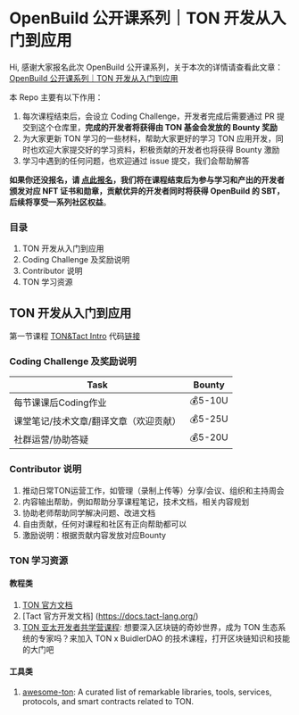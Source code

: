 # OpenBuild 公开课系列｜TON 开发从入门到应用

Hi, 感谢大家报名此次 OpenBuild 公开课系列，关于本次的详情请查看此文章：[OpenBuild 公开课系列｜TON 开发从入门到应用](https://mp.weixin.qq.com/s?__biz=MzU4Mjk1MTI2NA==&mid=2247489282&idx=1&sn=1691dd397a26272f0319279894aa06b2&chksm=fdb1df0dcac6561bd459482fc68dbfdc25ef02ac36f609b59b5500e4583175019faca83a7b23#rd)

本 Repo 主要有以下作用：

1. 每次课程结束后，会设立 Coding Challenge，开发者完成后需要通过 PR 提交到这个仓库里，**完成的开发者将获得由 TON 基金会发放的 Bounty 奖励**
2. 为大家更新 TON 学习的一些材料，帮助大家更好的学习 TON 应用开发，同时也欢迎大家提交好的学习资料，积极贡献的开发者也将获得 Bounty 激励
3. 学习中遇到的任何问题，也欢迎通过 issue 提交，我们会帮助解答

**如果你还没报名，请 [点此报名](https://openbuild.xyz/learn/challenges/2023609337)，我们将在课程结束后为参与学习和产出的开发者颁发对应 NFT 证书和勋章，贡献优异的开发者同时将获得 OpenBuild 的 SBT，后续将享受一系列社区权益**。

### 目录

1. TON 开发从入门到应用
2. Coding Challenge 及奖励说明
3. Contributor 说明
4. TON 学习资源

## TON 开发从入门到应用
第一节课程 [TON&Tact Intro](https://github.com/0xOutOfGas/tact-learning) 代码[链接](https://github.com/0xOutOfGas/tact-template)


### Coding Challenge 及奖励说明

| Task         | Bounty                                             |
| ------------------ | ------------------------------------------------------------ |
| 每节课课后Coding作业|  💰5-10U |
| 课堂笔记/技术文章/翻译文章（欢迎贡献）  | 💰5-25U|
| 社群运营/协助答疑     | 💰5-20U   |


### Contributor 说明
1. 推动日常TON运营工作，如管理（录制上传等）分享/会议、组织和主持周会
2. 内容输出帮助，例如帮助分享课程笔记，技术文档，相关内容规划
3. 协助老师帮助同学解决问题、改进文档
4. 自由贡献，任何对课程和社区有正向帮助都可以
5. 激励说明：根据贡献内容发放对应Bounty


### TON 学习资源

#### 教程类

1. [TON 官方文档](https://docs.ton.org/)
1. [Tact 官方开发文档] (https://docs.tact-lang.org/)
1. [TON 亚太开发者共学营课程](https://openbuild.xyz/learn/courses/99): 想要深入区块链的奇妙世界，成为 TON 生态系统的专家吗？来加入 TON x BuidlerDAO 的技术课程，打开区块链知识和技能的大门吧

#### 工具类

1. [awesome-ton](https://github.com/ton-community/awesome-ton): A curated list of remarkable libraries, tools, services, protocols, and smart contracts related to TON.




